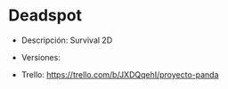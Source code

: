 # Deadspot

  * Descripción:
      Survival 2D 

  * Versiones:
  
  * Trello:
      https://trello.com/b/JXDQqehI/proyecto-panda
      
    
  
